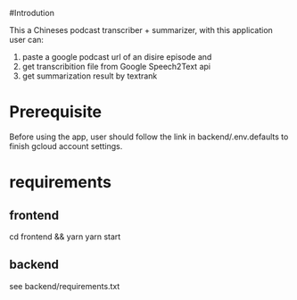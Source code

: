 #Introdution

This a Chineses podcast transcriber + summarizer, with this application user can:

1. paste a google podcast url of an disire episode and
2. get transcribition file from Google Speech2Text api
3. get summarization result by textrank

# Prerequisite

Before using the app, user should follow the link in backend/.env.defaults to finish gcloud account settings.

# requirements

## frontend

cd frontend && yarn
yarn start

## backend

see backend/requirements.txt
